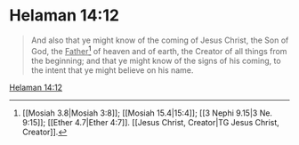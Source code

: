 # Helaman 14:12

> And also that ye might know of the coming of Jesus Christ, the Son of God, the <u>Father</u>[^a] of heaven and of earth, the Creator of all things from the beginning; and that ye might know of the signs of his coming, to the intent that ye might believe on his name.

[Helaman 14:12](https://www.churchofjesuschrist.org/study/scriptures/bofm/hel/14?lang=eng&id=p12#p12)


[^a]: [[Mosiah 3.8|Mosiah 3:8]]; [[Mosiah 15.4|15:4]]; [[3 Nephi 9.15|3 Ne. 9:15]]; [[Ether 4.7|Ether 4:7]]. [[Jesus Christ, Creator|TG Jesus Christ, Creator]].  
